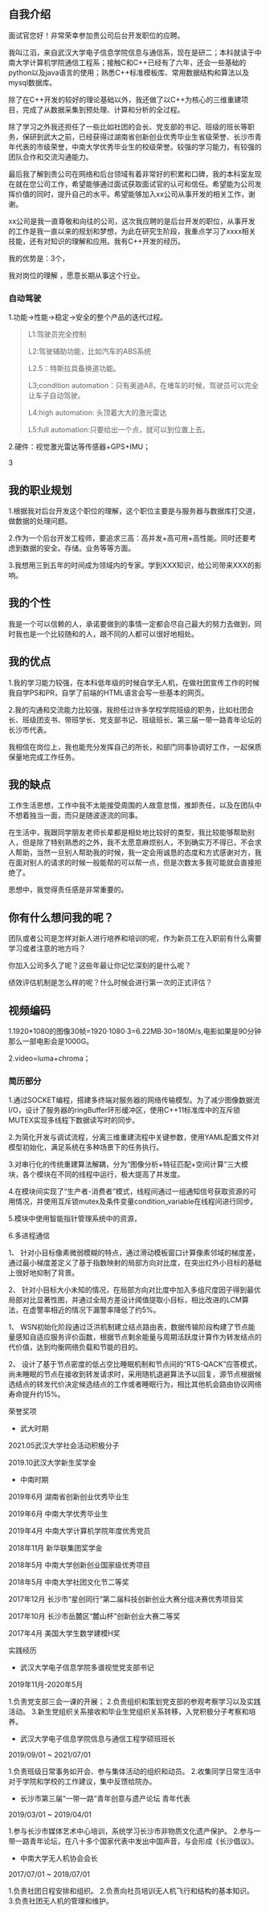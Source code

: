 ## 自我介绍

面试官您好！非常荣幸参加贵公司后台开发职位的应聘。

我叫江滔，来自武汉大学电子信息学院信息与通信系，现在是研二；本科就读于中南大学计算机学院通信工程系；接触C和C++已经有了六年，还会一些基础的python以及java语言的使用；熟悉C++标准模板库、常用数据结构和算法以及mysql数据库。

除了在C++开发的较好的理论基础以外，我还做了以C++为核心的三维重建项目，完成了从数据采集到预处理、计算和分析的全过程。

除了学习之外我还担任了一些比如社团的会长、党支部的书记、班级的班长等职务，保研到武大之前，已经获得过湖南省创新创业优秀毕业生省级荣誉、长沙市青年代表的市级荣誉，中南大学优秀毕业生的校级荣誉。较强的学习能力，有较强的团队合作和交流沟通能力。

最后我了解到贵公司在网络和后台领域有着非常好的积累和口碑，我的本科室友现在就在您公司工作，希望能够通过面试获取面试官的认可和信任。希望能为公司发挥价值的同时，提升自己的水平。希望能够加入xx公司从事开发的相关工作，谢谢。



xx公司是我一直尊敬和向往的公司，这次我应聘的是后台开发的职位，从事开发的工作是我一直以来的规划和梦想，为此在研究生阶段，我重点学习了xxxx相关技能，还有对知识的理解和应用。我有C++开发的经历。

我的优势是：3个，

我对岗位的理解 ，愿意长期从事这个行业。

### 自动驾驶

1.功能->性能->稳定->安全的整个产品的迭代过程。

> L1:驾驶员完全控制
>
> L2:驾驶辅助功能，比如汽车的ABS系统
>
> L2.5：特斯拉具备换道功能。
>
> L3;condition automation：只有奥迪A8，在堵车的时候，驾驶员可以完全让车子自动驾驶。
>
> L4:high automation: 头顶着大大的激光雷达
>
> L5:full automation:只要给出一个点，就可以到位置上去。

2.硬件：视觉激光雷达等传感器+GPS+IMU；

3







## 我的职业规划

1.根据我对后台开发这个职位的理解，这个职位主要是与服务器与数据库打交道，做数据的处理问题。

2.作为一个后台开发工程师，要追求三高：高并发+高可用+高性能。同时还要考虑到数据的安全。存储。业务等等方面。

3.我想用三到五年的时间成为领域内的专家。学到XXX知识，给公司带来XXX的影响。

## 我的个性

我是一个可以信赖的人，承诺要做到的事情一定都会尽自己最大的努力去做到，同时我也是一个比较随和的人，跟不同的人都可以很好地相处。

## 我的优点

1.我的学习能力较强，在本科低年级的时候自学无人机，在做社团宣传工作的时候我自学PS和PR，自学了前端的HTML语言会写一些基本的网页。

2.我的沟通和交流能力比较强，我担任过许多学校学院班级的职务，比如社团会长、班级团支书、带班学长、党支部书记、班级班长、第三届一带一路青年论坛的长沙市代表。

我相信在岗位上，我也能充分发挥自己的所长，和部门同事协调好工作，一起保质保量地完成工作任务。

## 我的缺点

工作生活思想，工作中我不太能接受周围的人故意怠惰，推卸责任，以及在团队中不想着独当一面，而只是随波逐流的同事。

在生活中，我跟同学朋友老师长辈都是相处地比较好的类型，我比较能够帮助别人，但是除了特别熟悉的之外，我不太愿意麻烦别人，不到确实万不得已，不会求人帮助，当然一旦别人帮助我的时候，我一定会用诚恳的态度和方式感谢对方，我在面对别人的请求的时候一般能帮的可以帮一点，但是次数太多我可能就会直接拒绝了。

思想中，我觉得责任感是非常重要的。



## 你有什么想问我的呢？

团队或者公司是怎样对新人进行培养和培训的呢，作为新员工在入职前有什么需要学习或者注意的地方吗？

你加入公司多久了呢？这些年最让你记忆深刻的是什么呢？

绩效评估机制是怎么样的呢？什么时候会进行第一次的正式评估？



## 视频编码

1.1920*1080的图像30帧=1920·1080·3=6.22MB·30=180M/s,电影如果是90分钟那么一部电影会是1000G。

2.video=luma+chroma；



### 简历部分

1.通过SOCKET编程，搭建多终端对服务器的网络传输模型。为了减少图像数据流I/O，设计了服务器的ringBuffer环形缓冲区，使用C++11标准库中的互斥锁MUTEX实现多线程下数据读写时的同步。

2.为简化开发与调试流程，分离三维重建流程中关键参数，使用YAML配置文件对模型初始化，满足系统在多种场景下的任务执行。

3.对串行化的传统重建算法解耦，分为“图像分析+特征匹配+空间计算”三大模块，各个模块在不同的线程中运行，极大提高了并发度。

4.在模块间实现了“生产者-消费者”模式，线程间通过一组通知信号获取资源的可用情况，并使用互斥锁mutex及条件变量condition_variable在线程间进行同步。

5.模块中使用智能指针管理系统中的资源，

6.多进程通信



1、 针对小目标像素微弱模糊的特点，通过滑动模板窗口计算像素邻域的梯度差，通过最小梯度差定义了基于指数映射的局部方向对比度，在突出红外小目标的基础上很好地抑制了背景。

2、 针对小目标大小未知的情况，在局部方向对比度中加入多组尺度因子得到最优局部对比显著性图，并通过全局方差设计阈值提取小目标，相比改进的LCM算法，在虚警率相近的情况下漏警率降低了约5%。

1、 WSN初始化阶段通过泛洪机制建立结点路由表，数据传输阶段构建了节点能量感知自适应服务评价函数，根据节点剩余能量与周期活跃度计算作为转发结点的代价值，达到均衡网络负载和节能的目的。 

2、 设计了基于节点密度的低占空比睡眠机制和节点间的“RTS-QACK”应答模式，尚未睡眠的节点在接收到转发请求时，采用随机退避算法予以回复，源节点根据候选结点的转发代价决定候选结点的工作或者睡眠行为，相比其他机会路由协议网络寿命提升约15%。





荣誉奖项

- 武大时期

2021.05武汉大学社会活动积极分子

 2019.10武汉大学新生奖学金

- 中南时期

2019年6月 湖南省创新创业优秀毕业生

2019年6月 中南大学优秀毕业生

2019年4月 中南大学计算机学院年度优秀党员

2018年11月 新华联集团奖学金

2018年5月 中南大学创新创业国家级优秀项目

2018年5月 中南大学社团文化节二等奖

2017年12月 长沙市“星创同行”第二届科技创新创业大赛分组决赛优秀项目奖

2017年10月 长沙市岳麓区“麓山杯”创新创业大赛二等奖 

2017年4月  美国大学生数学建模H奖



实践经历

- 武汉大学电子信息学院多谱视觉党支部书记

2019年11月-2020年5月

1.负责党支部三会一课的开展； 2.负责组织和策划党支部的参观考察学习以及实践活动。 3.新生党组织关系接收和毕业生党组织关系转移，入党积极分子考察和培养。

- 武汉大学电子信息学院信息与通信工程学硕班班长

2019/09/01 ~ 2021/07/01

1.负责班级日常事务如开会、参与集体活动的组织和动员。 2.收集同学日常生活中对于学院和学校的工作建议，集中反馈给院办。

- 长沙市第三届“一带一路”青年创意与遗产论坛 青年代表

2019/03/01 ~ 2019/04/01

1.参与长沙市媒体艺术中心培训，系统学习长沙市非物质文化遗产保护。 2.参与一带一路青年论坛，在八十多个国家代表中发出中国声音，与会形成《长沙倡议》。

- 中南大学无人机协会会长

2017/07/01 ~ 2018/07/01

1.负责社团日程安排和组织。 2.负责向社员培训无人机飞行和结构的基本知识。 3.负责社团无人机的管理和维护。





